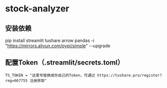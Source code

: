 # stock-analyzer

## 安装依赖
pip install streamlit tushare arrow pandas -i "https://mirrors.aliyun.com/pypi/simple"  --upgrade

## 配置Token（.streamlit/secrets.toml）
```
TS_TOKEN = "这里写替换成你自己的Token，可通过 https://tushare.pro/register?reg=667755 注册获取"
```
